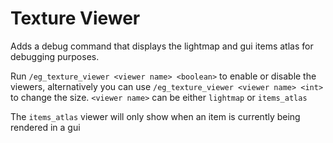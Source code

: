 # Texture Viewer
Adds a debug command that displays the lightmap and gui items atlas for debugging purposes.

Run `/eg_texture_viewer <viewer name> <boolean>` to enable or disable the viewers, alternatively you can use `/eg_texture_viewer <viewer name> <int>` to change the size. `<viewer name>` can be either `lightmap` or `items_atlas`

The `items_atlas` viewer will only show when an item is currently being rendered in a gui
